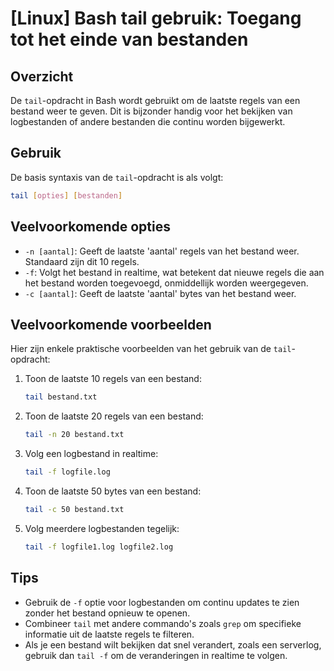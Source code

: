 # [Linux] Bash tail gebruik: Toegang tot het einde van bestanden

## Overzicht
De `tail`-opdracht in Bash wordt gebruikt om de laatste regels van een bestand weer te geven. Dit is bijzonder handig voor het bekijken van logbestanden of andere bestanden die continu worden bijgewerkt.

## Gebruik
De basis syntaxis van de `tail`-opdracht is als volgt:

```bash
tail [opties] [bestanden]
```

## Veelvoorkomende opties
- `-n [aantal]`: Geeft de laatste 'aantal' regels van het bestand weer. Standaard zijn dit 10 regels.
- `-f`: Volgt het bestand in realtime, wat betekent dat nieuwe regels die aan het bestand worden toegevoegd, onmiddellijk worden weergegeven.
- `-c [aantal]`: Geeft de laatste 'aantal' bytes van het bestand weer.

## Veelvoorkomende voorbeelden
Hier zijn enkele praktische voorbeelden van het gebruik van de `tail`-opdracht:

1. Toon de laatste 10 regels van een bestand:
   ```bash
   tail bestand.txt
   ```

2. Toon de laatste 20 regels van een bestand:
   ```bash
   tail -n 20 bestand.txt
   ```

3. Volg een logbestand in realtime:
   ```bash
   tail -f logfile.log
   ```

4. Toon de laatste 50 bytes van een bestand:
   ```bash
   tail -c 50 bestand.txt
   ```

5. Volg meerdere logbestanden tegelijk:
   ```bash
   tail -f logfile1.log logfile2.log
   ```

## Tips
- Gebruik de `-f` optie voor logbestanden om continu updates te zien zonder het bestand opnieuw te openen.
- Combineer `tail` met andere commando's zoals `grep` om specifieke informatie uit de laatste regels te filteren.
- Als je een bestand wilt bekijken dat snel verandert, zoals een serverlog, gebruik dan `tail -f` om de veranderingen in realtime te volgen.